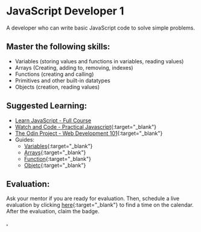 # JavaScript Developer 1

A developer who can write basic JavaScript code to solve simple problems.

## Master the following skills:

* Variables (storing values and functions in variables, reading values)
* Arrays (Creating, adding to, removing, indexes)
* Functions (creating and calling)
* Primitives and other built-in datatypes
* Objects (creation, reading values)

## Suggested Learning:

* [Learn JavaScript - Full Course](https://youtu.be/PkZNo7MFNFg)
* [Watch and Code - Practical Javascript](https://watchandcode.com/){:target="_blank"}
* [The Odin Project - Web Development 101](https://www.theodinproject.com/){:target="_blank"}
* Guides:
  * [Variables](https://developer.mozilla.org/en-US/docs/Web/JavaScript/Guide/Grammar_and_types#declarations){:target="_blank"}
  * [Arrays](https://developer.mozilla.org/en/docs/Web/JavaScript/Reference/Global_Objects/Array){:target="_blank"}
  * [Function](https://developer.mozilla.org/en/docs/Web/JavaScript/Guide/Functions){:target="_blank"}
  * [Objetc](https://developer.mozilla.org/en/docs/Web/JavaScript/Guide/Working_with_Objects){:target="_blank"}

## Evaluation:

Ask your mentor if you are ready for evaluation. Then, schedule a live evaluation by clicking [here](https://calendly.com/codex-evaluations/1?a1=Javascript%20Developer%201&a2=BZ4TfqPOQBqUsCy4FLVNQw){:target="_blank"} to find a time on the calendar. After the evaluation, claim the badge.

[.](level-1)
